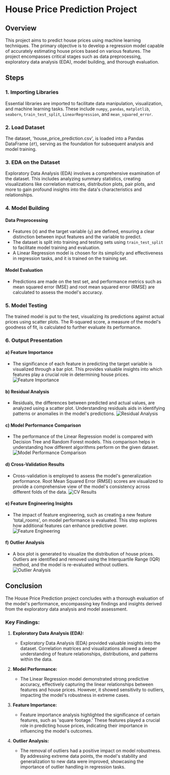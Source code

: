 # House Price Prediction Project

## Overview

This project aims to predict house prices using machine learning techniques. The primary objective is to develop a regression model capable of accurately estimating house prices based on various features. The project encompasses critical stages such as data preprocessing, exploratory data analysis (EDA), model building, and thorough evaluation.

## Steps

### 1. Importing Libraries

Essential libraries are imported to facilitate data manipulation, visualization, and machine learning tasks. These include `numpy`, `pandas`, `matplotlib`, `seaborn`, `train_test_split`, `LinearRegression`, and `mean_squared_error`.

### 2. Load Dataset

The dataset, 'house_price_prediction.csv', is loaded into a Pandas DataFrame (`df`), serving as the foundation for subsequent analysis and model training.

### 3. EDA on the Dataset

Exploratory Data Analysis (EDA) involves a comprehensive examination of the dataset. This includes analyzing summary statistics, creating visualizations like correlation matrices, distribution plots, pair plots, and more to gain profound insights into the data's characteristics and relationships.

### 4. Model Building

#### Data Preprocessing
- Features (`X`) and the target variable (`y`) are defined, ensuring a clear distinction between input features and the variable to predict.
- The dataset is split into training and testing sets using `train_test_split` to facilitate model training and evaluation.
- A Linear Regression model is chosen for its simplicity and effectiveness in regression tasks, and it is trained on the training set.

#### Model Evaluation
- Predictions are made on the test set, and performance metrics such as mean squared error (MSE) and root mean squared error (RMSE) are calculated to assess the model's accuracy.

### 5. Model Testing

The trained model is put to the test, visualizing its predictions against actual prices using scatter plots. The R-squared score, a measure of the model's goodness of fit, is calculated to further evaluate its performance.

### 6. Output Presentation

#### a) Feature Importance
- The significance of each feature in predicting the target variable is visualized through a bar plot. This provides valuable insights into which features play a crucial role in determining house prices.
  ![Feature Importance](feature_importance.png)

#### b) Residual Analysis
- Residuals, the differences between predicted and actual values, are analyzed using a scatter plot. Understanding residuals aids in identifying patterns or anomalies in the model's predictions.
  ![Residual Analysis](residual_analysis.png)

#### c) Model Performance Comparison
- The performance of the Linear Regression model is compared with Decision Tree and Random Forest models. This comparison helps in understanding how different algorithms perform on the given dataset.
  ![Model Performance Comparison](comparison.png)

#### d) Cross-Validation Results
- Cross-validation is employed to assess the model's generalization performance. Root Mean Squared Error (RMSE) scores are visualized to provide a comprehensive view of the model's consistency across different folds of the data.
  ![CV Results](cv.png)

#### e) Feature Engineering Insights
- The impact of feature engineering, such as creating a new feature 'total_rooms', on model performance is evaluated. This step explores how additional features can enhance predictive power.
  ![Feature Engineering](feature_engineering.png)

#### f) Outlier Analysis
- A box plot is generated to visualize the distribution of house prices. Outliers are identified and removed using the Interquartile Range (IQR) method, and the model is re-evaluated without outliers.
  ![Outlier Analysis](outlier_analysis.png)

## Conclusion

The House Price Prediction project concludes with a thorough evaluation of the model's performance, encompassing key findings and insights derived from the exploratory data analysis and model assessment.

### Key Findings:

1. **Exploratory Data Analysis (EDA):**
   - Exploratory Data Analysis (EDA) provided valuable insights into the dataset. Correlation matrices and visualizations allowed a deeper understanding of feature relationships, distributions, and patterns within the data.

2. **Model Performance:**
   - The Linear Regression model demonstrated strong predictive accuracy, effectively capturing the linear relationships between features and house prices. However, it showed sensitivity to outliers, impacting the model's robustness in extreme cases.

3. **Feature Importance:**
   - Feature importance analysis highlighted the significance of certain features, such as 'square footage.' These features played a crucial role in predicting house prices, indicating their importance in influencing the model's outcomes.

4. **Outlier Analysis:**
   - The removal of outliers had a positive impact on model robustness. By addressing extreme data points, the model's stability and generalization to new data were improved, showcasing the importance of outlier handling in regression tasks.
